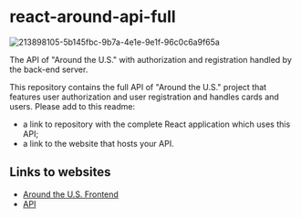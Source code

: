 # react-around-api-full

![213898105-5b145fbc-9b7a-4e1e-9e1f-96c0c6a9f65a](https://github.com/aegisnull/react-around-api-full_es/assets/27663011/b8f431c5-49c0-4b16-ad33-9a25f34032ee)


The API of "Around the U.S." with authorization and registration handled by the back-end server.

This repository contains the full API of "Around the U.S." project that features user authorization and user registration and handles cards and users. Please add to this readme:

- a link to repository with the complete React application which uses this API;
- a link to the website that hosts your API.

## Links to websites

- [Around the U.S. Frontend](http://aroundus.projects.luistellez.com)
- [API](http://api.aroundus.projects.luistellez.com)
